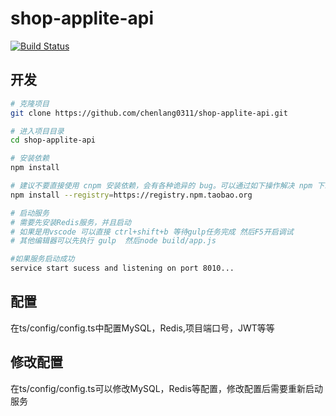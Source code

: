 # shop-applite-api
[![Build Status](https://www.travis-ci.org/chenlang0311/shop-applite-api.svg?branch=master)](https://www.travis-ci.org/chenlang0311/shop-applite-api)

## 开发

```bash
# 克隆项目
git clone https://github.com/chenlang0311/shop-applite-api.git

# 进入项目目录
cd shop-applite-api

# 安装依赖
npm install

# 建议不要直接使用 cnpm 安装依赖，会有各种诡异的 bug。可以通过如下操作解决 npm 下载速度慢的问题
npm install --registry=https://registry.npm.taobao.org

# 启动服务
# 需要先安装Redis服务，并且启动
# 如果是用vscode 可以直接 ctrl+shift+b 等待gulp任务完成 然后F5开启调试
# 其他编辑器可以先执行 gulp  然后node build/app.js

#如果服务启动成功
service start sucess and listening on port 8010...

```
## 配置
在ts/config/config.ts中配置MySQL，Redis,项目端口号，JWT等等
## 修改配置
在ts/config/config.ts可以修改MySQL，Redis等配置，修改配置后需要重新启动服务